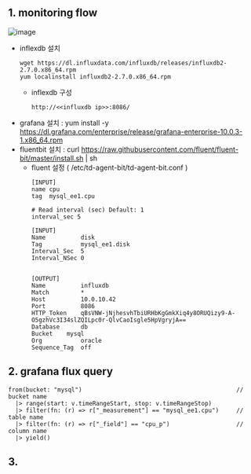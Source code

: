 

## 1. monitoring flow
![image](https://github.com/khkwon01/MySQL-setup/assets/8789421/442e0039-5ee8-4bc8-ac45-9788302217a9)

- inflexdb 설치
  ```
  wget https://dl.influxdata.com/influxdb/releases/influxdb2-2.7.0.x86_64.rpm
  yum localinstall influxdb2-2.7.0.x86_64.rpm
  ```
  - inflexdb 구성
    ```
    http://<<influxdb ip>>:8086/
    ```
- grafana 설치 : yum install -y https://dl.grafana.com/enterprise/release/grafana-enterprise-10.0.3-1.x86_64.rpm
- fluentbit 설치 : curl https://raw.githubusercontent.com/fluent/fluent-bit/master/install.sh | sh
  - fluent 설정 ( /etc/td-agent-bit/td-agent-bit.conf )
    ```
    [INPUT]
    name cpu
    tag  mysql_ee1.cpu

    # Read interval (sec) Default: 1
    interval_sec 5

    [INPUT]
    Name          disk
    Tag           mysql_ee1.disk
    Interval_Sec  5
    Interval_NSec 0


    [OUTPUT]
    Name          influxdb
    Match         *
    Host          10.0.10.42
    Port          8086
    HTTP_Token    qBsVNW-jNjhesvhTbiURHbKgGmkXiq4y8ORUQizy9-A-O5gzhVc3I34slZQILpc0r-QlvCaoIsgle5HpVgryjA==
    Database      db
    Bucket	  mysql
    Org           oracle
    Sequence_Tag  off
    ```
  

## 2. grafana flux query
```
from(bucket: "mysql")                                            // bucket name
  |> range(start: v.timeRangeStart, stop: v.timeRangeStop)        
  |> filter(fn: (r) => r["_measurement"] == "mysql_ee1.cpu")     // table name
  |> filter(fn: (r) => r["_field"] == "cpu_p")                   // column name
  |> yield()
```

## 3.
